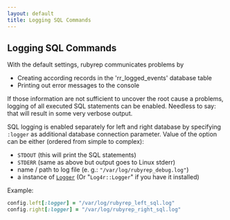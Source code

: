 ```yaml
---
layout: default
title: Logging SQL Commands
---
```


Logging SQL Commands
--------------------

With the default settings, rubyrep communicates problems by

-   Creating according records in the 'rr\_logged\_events' database table
-   Printing out error messages to the console

If those information are not sufficient to uncover the root cause a problems, logging of all executed SQL statements can be enabled.
Needless to say: that will result in some very verbose output.

SQL logging is enabled separately for left and right database by specifying `:logger` as additional database connection parameter.
Value of the option can be either (ordered from simple to complex):

-   `STDOUT` (this will print the SQL statements)
-   `STDERR` (same as above but output goes to Linux stderr)
-   name / path to log file (e. g.: `"/var/log/rubyrep_debug.log"`)
-   a instance of [`Logger`](http://www.ruby-doc.org/stdlib/libdoc/logger/rdoc/classes/Logger.html)
    (Or "`Log4r::Logger`" if you have it installed)

Example:

```ruby
config.left[:logger] = "/var/log/rubyrep_left_sql.log"
config.right[:logger] = "/var/log/rubyrep_right_sql.log"
```
